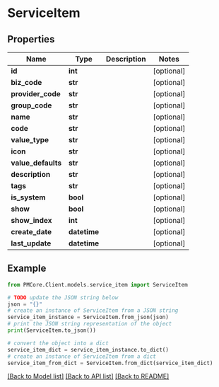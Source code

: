 # ServiceItem


## Properties

Name | Type | Description | Notes
------------ | ------------- | ------------- | -------------
**id** | **int** |  | [optional] 
**biz_code** | **str** |  | [optional] 
**provider_code** | **str** |  | [optional] 
**group_code** | **str** |  | [optional] 
**name** | **str** |  | [optional] 
**code** | **str** |  | [optional] 
**value_type** | **str** |  | [optional] 
**icon** | **str** |  | [optional] 
**value_defaults** | **str** |  | [optional] 
**description** | **str** |  | [optional] 
**tags** | **str** |  | [optional] 
**is_system** | **bool** |  | [optional] 
**show** | **bool** |  | [optional] 
**show_index** | **int** |  | [optional] 
**create_date** | **datetime** |  | [optional] 
**last_update** | **datetime** |  | [optional] 

## Example

```python
from PMCore.Client.models.service_item import ServiceItem

# TODO update the JSON string below
json = "{}"
# create an instance of ServiceItem from a JSON string
service_item_instance = ServiceItem.from_json(json)
# print the JSON string representation of the object
print(ServiceItem.to_json())

# convert the object into a dict
service_item_dict = service_item_instance.to_dict()
# create an instance of ServiceItem from a dict
service_item_from_dict = ServiceItem.from_dict(service_item_dict)
```
[[Back to Model list]](../README.md#documentation-for-models) [[Back to API list]](../README.md#documentation-for-api-endpoints) [[Back to README]](../README.md)


